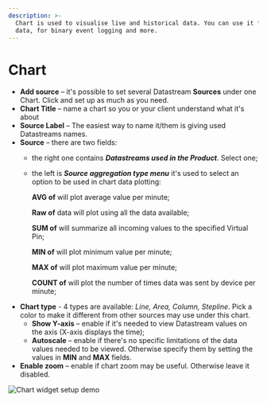 ```yaml
---
description: >-
  Chart is used to visualise live and historical data. You can use it for sensor
  data, for binary event logging and more.
---
```


# Chart

* **Add source** – it's possible to set several Datastream **Sources** under one Chart. Click and set up as much as you need. 
* **Chart Title** – name a chart so you or your client understand what it's about 
* **Source Label** – The easiest way to name it/them is giving used Datastreams names.   
* **Source** – there are two fields: 
  * the  right one contains _**Datastreams used in the Product**_. Select one;   
  * the left is _**Source aggregation type menu**_ it's used to select an option to be used in chart data plotting:

    **AVG of** will plot average value per minute;

    **Raw of** data will plot using all the data available;

    **SUM of** will summarize all incoming values to the specified Virtual Pin;

    **MIN of** will plot minimum value per minute;

    **MAX of** will plot maximum value per minute;

    **COUNT of** will plot the number of times data was sent by device per minute;  
* **Chart type** - 4 types are available: _Line, Area, Column, Stepline_. Pick a color to make it different from other sources may use under this chart.  
  * **Show Y-axis** – enable if it's needed to view Datastream values on the axis \(X-axis displays the time\);  
  * **Autoscale** – enable if there's no specific limitations of the data values needed to be viewed. Otherwise specify them by setting the values in **MIN** and **MAX** fields. 
* **Enable zoom** – enable if chart zoom may be useful. Otherwise leave it disabled.

![Chart widget setup demo](../../../../.gitbook/assets/chart_setup.gif)



